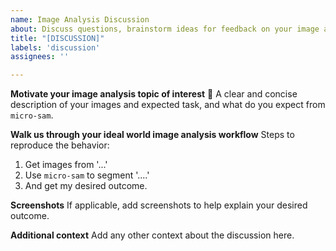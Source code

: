 ```yaml
---
name: Image Analysis Discussion
about: Discuss questions, brainstorm ideas for feedback on your image analysis task.
title: "[DISCUSSION]"
labels: 'discussion'
assignees: ''

---
```


**Motivate your image analysis topic of interest** :microscope:
A clear and concise description of your images and expected task, and what do you expect from `micro-sam`.

**Walk us through your ideal world image analysis workflow**
Steps to reproduce the behavior:
1. Get images from '...'
2. Use `micro-sam` to segment '....'
3. And get my desired outcome.

**Screenshots**
If applicable, add screenshots to help explain your desired outcome.

**Additional context**
Add any other context about the discussion here.
